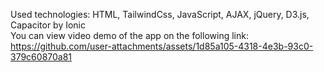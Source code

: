 Used technologies: HTML, TailwindCss, JavaScript, AJAX, jQuery, D3.js, Capacitor by Ionic <br>
You can view video demo of the app on the following link: <br> https://github.com/user-attachments/assets/1d85a105-4318-4e3b-93c0-379c60870a81

